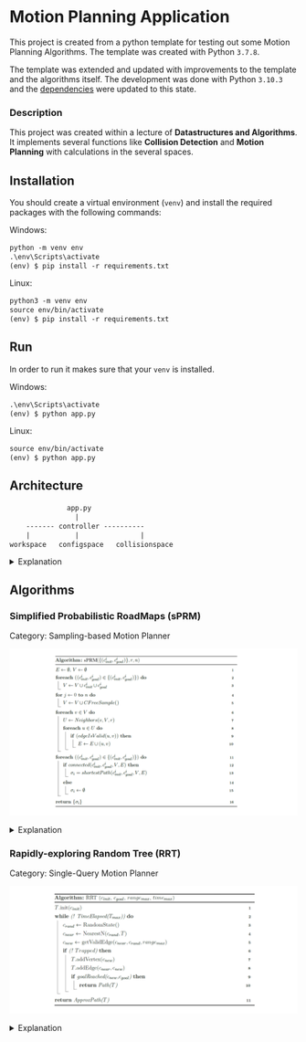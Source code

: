 # Motion Planning Application

This project is created from a python template for testing out some Motion Planning Algorithms. The template was created
with Python `3.7.8`.

The template was extended and updated with improvements to the template and the algorithms itself. The development was
done with Python `3.10.3` and the [dependencies](requirements.txt) were updated to this state.

### Description

This project was created within a lecture of __Datastructures and Algorithms__. It implements several functions like
__Collision Detection__ and __Motion Planning__ with calculations in the several spaces.

## Installation

You should create a virtual environment (`venv`) and install the required packages with the following commands:

Windows:

```shell
python -m venv env
.\env\Scripts\activate    
(env) $ pip install -r requirements.txt
```

Linux:

```shell
python3 -m venv env
source env/bin/activate
(env) $ pip install -r requirements.txt
```

## Run

In order to run it makes sure that your `venv` is installed.

Windows:

```shell
.\env\Scripts\activate 
(env) $ python app.py
```

Linux:

```shell
source env/bin/activate
(env) $ python app.py
```

## Architecture

```
              app.py
                |
    ------- controller ----------   
    |           |               |
workspace   configspace   collisionspace
```

<details>
  <summary>Explanation</summary>

* [app.py](project/app.py) = start the application and the UI
* [controller.py](project/controller.py) = manages all the spaces below
* [workspace.py](project/workspace_dep.py) = handles graphical display of algorithms and collision-detection
* [configspace.py](project/configspace_dep.py) = handles the motion-planning algorithms
* [collisionspace.py](project/collisionspace_dep.py) = calculates and shows collision-space

</details>

## Algorithms

### Simplified Probabilistic RoadMaps (sPRM)

Category: Sampling-based Motion Planner

![sPRM](.documents/algorithm_sPRM.png)

<details>
  <summary>Explanation</summary>

|            Input             | Explanation                                  |
|:----------------------------:|:---------------------------------------------|
| c<sup>i</sup><sub>init</sub> | Start points for single or multiple queries. |
| c<sup>i</sup><sub>goal</sub> | End points for single or multiple queries.   |
|              r               | Search radius in the algorithm.              |
|              n               | Amount of samples that are created.          |

__Note:__ The parameters r and n are completely independent and should be small for good performance, but not too small
for no solution. The best parameters are never known.

| Datastructure | Explanation                              | Interpretation       |
|:-------------:|:-----------------------------------------|:---------------------|
|       E       | edge data between two configurations     | List<(Point, Point)> |
|       V       | vertex data for all configurations       | List<Point>          |
|       U       | temporary neighbour data of a vertex     | List<Point>          |
| σ<sub>i</sub> | shortest path data for a configuration i | List<(Point, Point)> |

| Pseudocode Line | Explanation                                                                                                                                                     |
|:---------------:|:----------------------------------------------------------------------------------------------------------------------------------------------------------------|
|     2 and 3     | All start (c<sup>i</sup><sub>init</sub>) and goal (c<sup>i</sup><sub>goal</sub>) configurations are added into the vertex structure (V).                        |
|     4 and 5     | Computation of `CFreeSample()` with the amount of defined samples (n).                                                                                          |
|        7        | Computation of `Neighbors(v,V,r)` for each vertex in the defined radius (r).                                                                                    |
|     8 to 10     | Computation of `edgeIsValid(u,v)`. The valid edges get added into the valid edge structure (E). Filled E characterizes the traversable area (C<sub>free</sub>). |
|       11        | Loop enables multiple queries.                                                                                                                                  |
|       12        | Computation of `connected(...)` between start and goal.                                                                                                         |
|       13        | Computation of `shortestPath(...)` with a [Dijkstra Algorithm](https://en.wikipedia.org/wiki/Dijkstra%27s_algorithm).                                           |

__Note:__ The blocked area (C<sub>obs</sub>) is ignored in the computation of `CFreeSample()`. In the computation
of `Neighbors(v,V,r)` some vertexes (v) could be ignored because of a too small radius (r), but if r is too large, the
edge connection has quadratic complexity (O<sup>2</sup>). The computation of `Neighbors(v,V,r)` and `edgeIsValid(u,v)`
take the most performance. Parallelization of the lines 4 to 10 bring a high benefit in performance because there are
many independent calculations.

</details>

### Rapidly-exploring Random Tree (RRT)

Category: Single-Query Motion Planner

![RRT](.documents/algorithm_RRT.png)

<details>
  <summary>Explanation</summary>

|        Input        | Explanation |
|:-------------------:|:------------|
|  c<sub>init</sub>   |             |
|  c<sub>goal</sub>   |             |
| range<sub>max</sub> |             |
| time<sub>max</sub>  |             |

| Datastructure | Explanation | Interpretation |
|:-------------:|:------------|:---------------|
|       T       |             |                |

| Pseudocode Line | Explanation |
|:---------------:|:------------|
|        1        |             |

</details>